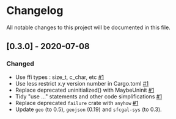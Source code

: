 # Changelog
All notable changes to this project will be documented in this file.


## [0.3.0] - 2020-07-08
### Changed
- Use ffi types : size_t, c_char, etc [#1](https://github.com/mthh/sfcgal-rs/pull/1)
- Use less restrict x.y version number in Cargo.toml [#1](https://github.com/mthh/sfcgal-rs/pull/1)
- Replace deprecated uninitialized() with MaybeUninit [#1](https://github.com/mthh/sfcgal-rs/pull/1)
- Tidy "use ..." statements and other code simplifications [#1](https://github.com/mthh/sfcgal-rs/pull/1)
- Replace deprecated `failure` crate with `anyhow` [#1](https://github.com/mthh/sfcgal-rs/pull/1)
- Update `geo` (to 0.5), `geojson` (0.19) and `sfcgal-sys` (to 0.3). 
